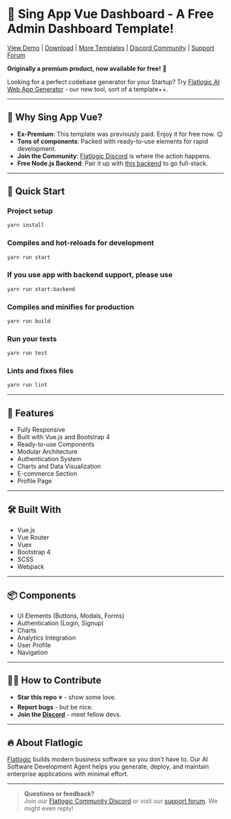 # 🚀 Sing App Vue Dashboard - A Free Admin Dashboard Template!

[View Demo](https://flatlogic.com/templates/sing-app-vue-dashboard/demo) | [Download](https://github.com/flatlogic/sing-app-vue-dashboard/archive/refs/heads/master.zip) | [More Templates](https://flatlogic.com/templates) | [Discord Community](https://discord.gg/flatlogic-community) | [Support Forum](https://flatlogic.com/forum)

**Originally a premium product, now available for free!** 🎉

Looking for a perfect codebase generator for your Startup? Try [Flatlogic AI Web App Generator](https://flatlogic.com/generator) - our new tool, sort of a template++.

---

## 🎯 Why Sing App Vue?
- **Ex-Premium**: This template was previously paid. Enjoy it for free now. 😉
- **Tons of components**: Packed with ready-to-use elements for rapid development.
- **Join the Community**: [Flatlogic Discord](https://discord.gg/flatlogic-community) is where the action happens.
- **Free Node.js Backend**: Pair it up with [this backend](https://github.com/flatlogic/nodejs-backend) to go full-stack.

---

## 🚀 Quick Start

### Project setup
```bash
yarn install
```

### Compiles and hot-reloads for development
```bash
yarn run start
```

### If you use app with backend support, please use
```bash
yarn run start:backend
```

### Compiles and minifies for production
```bash
yarn run build
```

### Run your tests
```bash
yarn run test
```

### Lints and fixes files
```bash
yarn run lint
```

---

## 🧩 Features

- Fully Responsive
- Built with Vue.js and Bootstrap 4
- Ready-to-use Components
- Modular Architecture
- Authentication System
- Charts and Data Visualization
- E-commerce Section
- Profile Page

---

## 🛠 Built With
- Vue.js
- Vue Router
- Vuex
- Bootstrap 4
- SCSS
- Webpack

---

## 📦 Components
- UI Elements (Buttons, Modals, Forms)
- Authentication (Login, Signup)
- Charts
- Analytics Integration
- User Profile
- Navigation

---

## 👨‍💻 How to Contribute
- **Star this repo ⭐** - show some love.
- **Report bugs** - but be nice.
- **Join the [Discord](https://discord.gg/flatlogic-community)** - meet fellow devs.

---

## 🔥 About Flatlogic
[Flatlogic](https://flatlogic.com/ai-software-development-agent) builds modern business software so you don't have to. Our AI Software Development Agent helps you generate, deploy, and maintain enterprise applications with minimal effort.

---

> **Questions or feedback?**  
> Join our [Flatlogic Community Discord](https://discord.gg/flatlogic-community) or visit our [support forum](https://flatlogic.com/forum). We might even reply!

